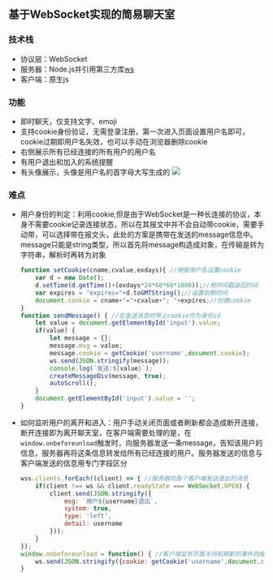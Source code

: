 ## 基于WebSocket实现的简易聊天室

### 技术栈
* 协议层：WebSocket
* 服务器：Node.js并引用第三方库[ws](https://github.com/websockets/ws)
* 客户端：原生js

### 功能
* 即时聊天，仅支持文字、emoji
* 支持cookie身份验证，无需登录注册，第一次进入页面设置用户名即可，cookie过期即用户名失效，也可以手动在浏览器删除cookie
* 右侧展示所有已经连接的所有用户的用户名
* 有用户退出和加入的系统提醒
* 有头像展示，头像是用户名的首字母大写生成的
	![](http://ww1.sinaimg.cn/large/006XqmrNly1g60gajj4xmj31di15gdip.jpg)

### 难点
* 用户身份的判定：利用cookie,但是由于WebSocket是一种长连接的协议，本身不需要cookie记录连接状态，所以在其报文中并不会自动带cookie，需要手动带，可以选择带在报文头，此处的方案是携带在发送的message信息中。message只能是string类型，所以首先将message构造成对象，在传输是转为字符串，解析时再转为对象
	```js
	function setCookie(cname,cvalue,exdays){ //根据用户名设置cookie
		var d = new Date();
		d.setTime(d.getTime()+(exdays*24*60*60*1000));//用时间戳返回时间
		var expires = "expires="+d.toGMTString();//设置到期时间
		document.cookie = cname+"="+cvalue+"; "+expires;//创建cookie
	}
	function sendMessage() { //在发送消息时带上cookie作为身份id
		let value = document.getElementById('input').value;
		if(value) {
			let message = {};
			message.msg = value;
			message.cookie = getCookie('username',document.cookie);
			ws.send(JSON.stringify(message));
			console.log(`发送:${value}`);
			createMessageDiv(message, true);
			autoScroll();
		}
		document.getElementById('input').value = '';
	}
	```
* 如何监听用户的离开和进入：用户手动关闭页面或者刷新都会造成断开连接，断开连接即为离开聊天室，在客户端需要处理的是，在`window.onbeforeunload`触发时，向服务器发送一条message，告知该用户的信息，服务器再将这条信息转发给所有已经连接的用户。服务器发送的信息与客户端发送的信息用专门字段区分
	```js
	wss.clients.forEach((client) => { //服务器向各个客户端发送退出的消息
    	if(client !== ws && client.readyState === WebSocket.OPEN) {
    		client.send(JSON.stringify({
				msg: `用户${username}退出`,
				system: true,
				type: 'left',
				detail: username
			}));
    	}
    });
    window.onbeforeunload = function() { //客户端监听页面关闭和刷新的事件向服务器发送消息
		ws.send(JSON.stringify({cookie: getCookie('username',document.cookie),type: 'close'}));
	}
	```